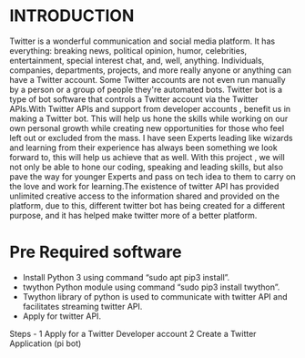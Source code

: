 # INTRODUCTION

Twitter is a wonderful communication and social media platform. It has everything: breaking news, political opinion, humor, celebrities, entertainment, special interest chat, and, well, anything. Individuals, companies, departments, projects, and more really anyone or anything can have a Twitter account. Some Twitter accounts are not even run manually by a person or a group of people they're automated bots. Twitter bot is a type of bot software that controls a Twitter account via the Twitter APIs.With Twitter APIs and support from developer accounts , benefit us in making a Twitter bot. This will help us hone the skills while working on our own personal growth while creating new opportunities for those who feel left out or excluded from the mass. I have seen Experts leading like wizards and learning from their experience has always been something we look forward to, this will help us achieve that as well. With this project , we will not only be able to hone our coding, speaking and leading skills, but also pave the way for younger Experts and pass on tech idea to them to carry on the love and work for learning.The existence of twitter API has provided unlimited creative access to the information shared and provided on the platform, due to this, different twitter bot has being created for a different purpose, and it has helped make twitter more of a better platform.

# Pre Required software
- Install Python 3 using command “sudo apt pip3 install”.
- twython Python module using command “sudo pip3 install twython”.
- Twython library of python is used to communicate with twitter API and facilitates streaming twitter API.
- Apply for twitter API.

Steps -
1 Apply for a Twitter Developer account 
2 Create a Twitter Application (pi bot)
